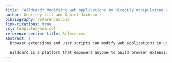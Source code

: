 ```yaml
---
title: "Wildcard: Modifying web applications by directly manipulating a data table"
author: Geoffrey Litt and Daniel Jackson
bibliography: references.bib
link-citations: true
csl: templates/acm.csl
reference-section-title: References
abstract: |
  Browser extensions and user scripts can modify web applications in useful ways, but many people have unique needs that aren’t met by existing extensions. Today, most of them are stuck—they can’t build their own browser extensions without learning how to program in Javascript.
  
  Wildcard is a platform that empowers anyone to build browser extensions without doing traditional programming. Wildcard shows the main data from a web page in a table with a bidirectional connection to the original page. People can directly manipulate the table to sort/filter content, add private annotations, and use spreadsheet formulas to fetch data from other websites.
---
```


